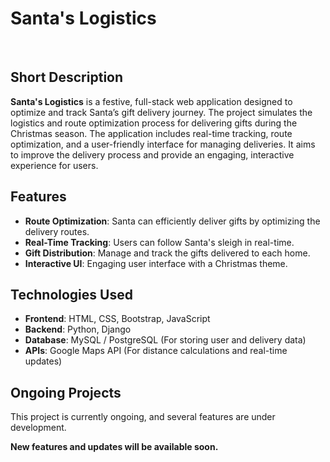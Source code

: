 
<h1>Santa's Logistics</h1>

<br><h2>Short Description</h2>
    <p><strong>Santa's Logistics</strong> is a festive, full-stack web application designed to optimize and track Santa’s gift delivery journey. The project simulates the logistics and route optimization process for delivering gifts during the Christmas season. The application includes real-time tracking, route optimization, and a user-friendly interface for managing deliveries. It aims to improve the delivery process and provide an engaging, interactive experience for users.</p>

<h2>Features</h2>
    <ul>
        <li><strong>Route Optimization</strong>: Santa can efficiently deliver gifts by optimizing the delivery routes.</li>
        <li><strong>Real-Time Tracking</strong>: Users can follow Santa's sleigh in real-time.</li>
        <li><strong>Gift Distribution</strong>: Manage and track the gifts delivered to each home.</li>
        <li><strong>Interactive UI</strong>: Engaging user interface with a Christmas theme.</li>
    </ul>

<h2>Technologies Used</h2>
    <ul>
        <li><strong>Frontend</strong>: HTML, CSS, Bootstrap, JavaScript</li>
        <li><strong>Backend</strong>: Python, Django</li>
        <li><strong>Database</strong>: MySQL / PostgreSQL (For storing user and delivery data)</li>
        <li><strong>APIs</strong>: Google Maps API (For distance calculations and real-time updates)</li>
    </ul>

<h2>Ongoing Projects</h2>
    <p>This project is currently ongoing, and several features are under development.</p>
    <p><strong>New features and updates will be available soon.</strong></p>

